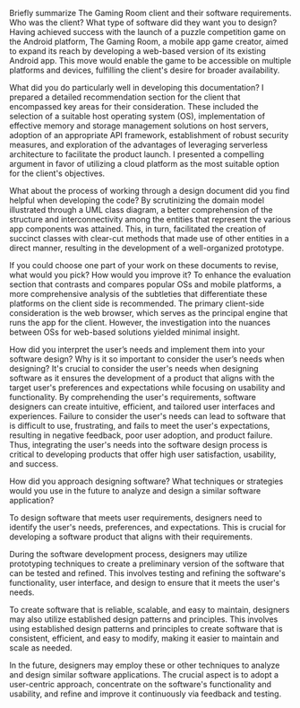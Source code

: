 Briefly summarize The Gaming Room client and their software requirements. Who was the client? What type of software did they want you to design?
Having achieved success with the launch of a puzzle competition game on the Android platform, The Gaming Room, a mobile app game creator, aimed to expand its reach by developing a web-based version of its existing Android app. This move would enable the game to be accessible on multiple platforms and devices, fulfilling the client's desire for broader availability.

What did you do particularly well in developing this documentation?
I prepared a detailed recommendation section for the client that encompassed key areas for their consideration. These included the selection of a suitable host operating system (OS), implementation of effective memory and storage management solutions on host servers, adoption of an appropriate API framework, establishment of robust security measures, and exploration of the advantages of leveraging serverless architecture to facilitate the product launch. I presented a compelling argument in favor of utilizing a cloud platform as the most suitable option for the client's objectives.

What about the process of working through a design document did you find helpful when developing the code?
By scrutinizing the domain model illustrated through a UML class diagram, a better comprehension of the structure and interconnectivity among the entities that represent the various app components was attained. This, in turn, facilitated the creation of succinct classes with clear-cut methods that made use of other entities in a direct manner, resulting in the development of a well-organized prototype.

If you could choose one part of your work on these documents to revise, what would you pick? How would you improve it?
To enhance the evaluation section that contrasts and compares popular OSs and mobile platforms, a more comprehensive analysis of the subtleties that differentiate these platforms on the client side is recommended. The primary client-side consideration is the web browser, which serves as the principal engine that runs the app for the client. However, the investigation into the nuances between OSs for web-based solutions yielded minimal insight.

How did you interpret the user’s needs and implement them into your software design? Why is it so important to consider the user’s needs when designing?
It's crucial to consider the user's needs when designing software as it ensures the development of a product that aligns with the target user's preferences and expectations while focusing on usability and functionality. By comprehending the user's requirements, software designers can create intuitive, efficient, and tailored user interfaces and experiences. Failure to consider the user's needs can lead to software that is difficult to use, frustrating, and fails to meet the user's expectations, resulting in negative feedback, poor user adoption, and product failure. Thus, integrating the user's needs into the software design process is critical to developing products that offer high user satisfaction, usability, and success.

How did you approach designing software? What techniques or strategies would you use in the future to analyze and design a similar software application?

To design software that meets user requirements, designers need to identify the user's needs, preferences, and expectations. This is crucial for developing a software product that aligns with their requirements.

During the software development process, designers may utilize prototyping techniques to create a preliminary version of the software that can be tested and refined. This involves testing and refining the software's functionality, user interface, and design to ensure that it meets the user's needs.

To create software that is reliable, scalable, and easy to maintain, designers may also utilize established design patterns and principles. This involves using established design patterns and principles to create software that is consistent, efficient, and easy to modify, making it easier to maintain and scale as needed.

In the future, designers may employ these or other techniques to analyze and design similar software applications. The crucial aspect is to adopt a user-centric approach, concentrate on the software's functionality and usability, and refine and improve it continuously via feedback and testing.
